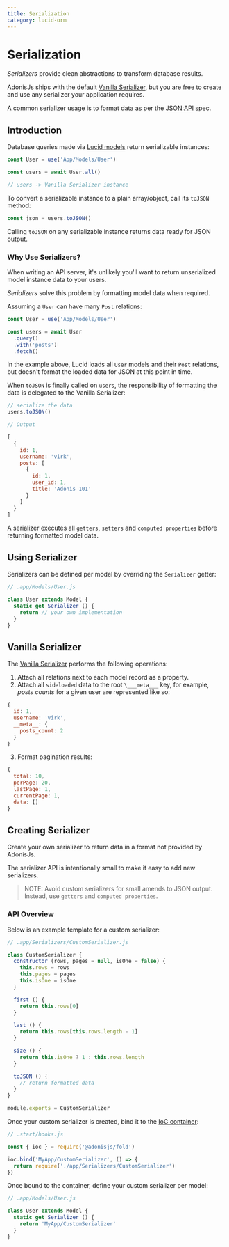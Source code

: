 ```yaml
---
title: Serialization
category: lucid-orm
---
```


# Serialization

*Serializers* provide clean abstractions to transform database results.

AdonisJs ships with the default [Vanilla Serializer](https://github.com/adonisjs/adonis-lucid/blob/develop/src/Lucid/Serializers/Vanilla.js), but you are free to create and use any serializer your application requires.

A common serializer usage is to format data as per the [JSON:API](http://jsonapi.org/) spec.

## Introduction
Database queries made via [Lucid models](/original/markdown/08-Lucid-ORM/01-Getting-Started.md) return serializable instances:

```js
const User = use('App/Models/User')

const users = await User.all()

// users -> Vanilla Serializer instance
```

To convert a serializable instance to a plain array/object, call its `toJSON` method:

```js
const json = users.toJSON()
```

Calling `toJSON` on any serializable instance returns data ready for JSON output.

### Why Use Serializers?
When writing an API server, it's unlikely you'll want to return unserialized model instance data to your users.

*Serializers* solve this problem by formatting model data when required.

Assuming a `User` can have many `Post` relations:

```js
const User = use('App/Models/User')

const users = await User
  .query()
  .with('posts')
  .fetch()
```

In the example above, Lucid loads all `User` models and their `Post` relations, but doesn't format the loaded data for JSON at this point in time.

When `toJSON` is finally called on `users`, the responsibility of formatting the data is delegated to the Vanilla Serializer:

```js
// serialize the data
users.toJSON()
```

```js
// Output

[
  {
    id: 1,
    username: 'virk',
    posts: [
      {
        id: 1,
        user_id: 1,
        title: 'Adonis 101'
      }
    ]
  }
]
```

A serializer executes all `getters`, `setters` and `computed properties` before returning formatted model data.

## Using Serializer
Serializers can be defined per model by overriding the `Serializer` getter:

```js
// .app/Models/User.js

class User extends Model {
  static get Serializer () {
    return // your own implementation
  }
}
```

## Vanilla Serializer
The [Vanilla Serializer](https://github.com/adonisjs/adonis-lucid/blob/develop/src/Lucid/Serializers/Vanilla.js) performs the following operations:

1. Attach all relations next to each model record as a property.
2. Attach all `sideloaded` data to the root `\___meta___` key, for example, *posts counts* for a given user are represented like so:
  ```js
  {
    id: 1,
    username: 'virk',
    __meta__: {
      posts_count: 2
    }
  }
  ```
3. Format pagination results:
  ```js
  {
    total: 10,
    perPage: 20,
    lastPage: 1,
    currentPage: 1,
    data: []
  }
  ```

## Creating Serializer
Create your own serializer to return data in a format not provided by AdonisJs.

The serializer API is intentionally small to make it easy to add new serializers.

> NOTE: Avoid custom serializers for small amends to JSON output. Instead, use `getters` and `computed properties`.

### API Overview
Below is an example template for a custom serializer:

```js
// .app/Serializers/CustomSerializer.js

class CustomSerializer {
  constructor (rows, pages = null, isOne = false) {
    this.rows = rows
    this.pages = pages
    this.isOne = isOne
  }

  first () {
    return this.rows[0]
  }

  last () {
    return this.rows[this.rows.length - 1]
  }

  size () {
    return this.isOne ? 1 : this.rows.length
  }

  toJSON () {
    // return formatted data
  }
}

module.exports = CustomSerializer
```

Once your custom serializer is created, bind it to the [IoC container](/original/markdown/02-Concept/02-ioc-container.md):

```js
// .start/hooks.js

const { ioc } = require('@adonisjs/fold')

ioc.bind('MyApp/CustomSerializer', () => {
  return require('./app/Serializers/CustomSerializer')
})
```

Once bound to the container, define your custom serializer per model:

```js
// .app/Models/User.js

class User extends Model {
  static get Serializer () {
    return 'MyApp/CustomSerializer'
  }
}
```
